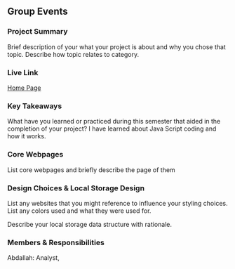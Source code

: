## Group Events

### Project Summary

Brief description of your what your project is about and why you chose that topic. Describe how topic relates to category.

### Live Link

[Home Page](https://{username}.github.io/{reponame}/final)

### Key Takeaways

What have you learned or practiced during this semester that aided in the completion of your project? I have learned about Java Script coding and how it works. 

### Core Webpages

List core webpages and briefly describe the page of them

### Design Choices & Local Storage Design

List any websites that you might reference to influence your styling choices. List any colors used and what they were used for.

Describe your local storage data structure with rationale.

### Members & Responsibilities

Abdallah: Analyst, 
